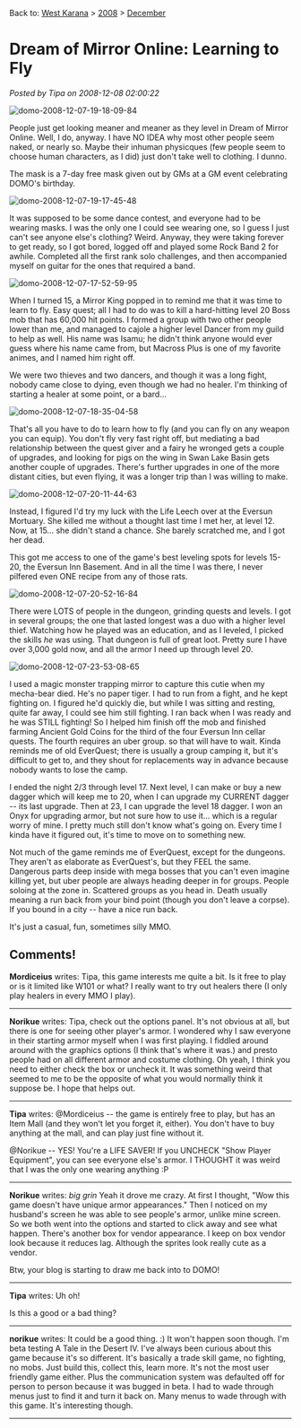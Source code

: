 Back to: [West Karana](/posts/westkarana.md) > [2008](/posts/2008/westkarana.md) > [December](./westkarana.md)
# Dream of Mirror Online: Learning to Fly

*Posted by Tipa on 2008-12-08 02:00:22*

![](../../../uploads/2008/12/domo-2008-12-07-19-18-09-84.jpg "domo-2008-12-07-19-18-09-84")

People just get looking meaner and meaner as they level in Dream of Mirror Online. Well, I do, anyway. I have NO IDEA why most other people seem naked, or nearly so. Maybe their inhuman physicques (few people seem to choose human characters, as I did) just don't take well to clothing. I dunno.

The mask is a 7-day free mask given out by GMs at a GM event celebrating DOMO's birthday.

![](../../../uploads/2008/12/domo-2008-12-07-19-17-45-48.jpg "domo-2008-12-07-19-17-45-48")

It was supposed to be some dance contest, and everyone had to be wearing masks. I was the only one I could see wearing one, so I guess I just can't see anyone else's clothing? Weird. Anyway, they were taking forever to get ready, so I got bored, logged off and played some Rock Band 2 for awhile. Completed all the first rank solo challenges, and then accompanied myself on guitar for the ones that required a band.

![](../../../uploads/2008/12/domo-2008-12-07-17-52-59-95.jpg "domo-2008-12-07-17-52-59-95")

When I turned 15, a Mirror King popped in to remind me that it was time to learn to fly. Easy quest; all I had to do was to kill a hard-hitting level 20 Boss mob that has 60,000 hit points. I formed a group with two other people lower than me, and managed to cajole a higher level Dancer from my guild to help as well. His name was Isamu; he didn't think anyone would ever guess where his name came from, but Macross Plus is one of my favorite animes, and I named him right off.

We were two thieves and two dancers, and though it was a long fight, nobody came close to dying, even though we had no healer. I'm thinking of starting a healer at some point, or a bard...

![](../../../uploads/2008/12/domo-2008-12-07-18-35-04-58.jpg "domo-2008-12-07-18-35-04-58")

That's all you have to do to learn how to fly (and you can fly on any weapon you can equip). You don't fly very fast right off, but mediating a bad relationship between the quest giver and a fairy he wronged gets a couple of upgrades, and looking for pigs on the wing in Swan Lake Basin gets another couple of upgrades. There's further upgrades in one of the more distant cities, but even flying, it was a longer trip than I was willing to make.

![](../../../uploads/2008/12/domo-2008-12-07-20-11-44-63.jpg "domo-2008-12-07-20-11-44-63")

Instead, I figured I'd try my luck with the Life Leech over at the Eversun Mortuary. She killed me without a thought last time I met her, at level 12. Now, at 15... she didn't stand a chance. She barely scratched me, and I got her dead.

This got me access to one of the game's best leveling spots for levels 15-20, the Eversun Inn Basement. And in all the time I was there, I never pilfered even ONE recipe from any of those rats.

![](../../../uploads/2008/12/domo-2008-12-07-20-52-16-84.jpg "domo-2008-12-07-20-52-16-84")

There were LOTS of people in the dungeon, grinding quests and levels. I got in several groups; the one that lasted longest was a duo with a higher level thief. Watching how he played was an education, and as I leveled, I picked the skills *he* was using. That dungeon is full of great loot. Pretty sure I have over 3,000 gold now, and all the armor I need up through level 20.

![](../../../uploads/2008/12/domo-2008-12-07-23-53-08-65.jpg "domo-2008-12-07-23-53-08-65")

I used a magic monster trapping mirror to capture this cutie when my mecha-bear died. He's no paper tiger. I had to run from a fight, and he kept fighting on. I figured he'd quickly die, but while I was sitting and resting, quite far away, I could see him still fighting. I ran back when I was ready and he was STILL fighting! So I helped him finish off the mob and finished farming Ancient Gold Coins for the third of the four Eversun Inn cellar quests. The fourth requires an uber group. so that will have to wait. Kinda reminds me of old EverQuest; there is usually a group camping it, but it's difficult to get to, and they shout for replacements way in advance because nobody wants to lose the camp.

I ended the night 2/3 through level 17. Next level, I can make or buy a new dagger which will keep me to 20, when I can upgrade my CURRENT dagger -- its last upgrade. Then at 23, I can upgrade the level 18 dagger. I won an Onyx for upgrading armor, but not sure how to use it... which is a regular worry of mine. I pretty much still don't know what's going on. Every time I kinda have it figured out, it's time to move on to something new.

Not much of the game reminds me of EverQuest, except for the dungeons. They aren't as elaborate as EverQuest's, but they FEEL the same. Dangerous parts deep inside with mega bosses that you can't even imagine killing yet, but uber people are always heading deeper in for groups. People soloing at the zone in. Scattered groups as you head in. Death usually meaning a run back from your bind point (though you don't leave a corpse). If you bound in a city -- have a nice run back.

It's just a casual, fun, sometimes silly MMO.

## Comments!

**Mordiceius** writes: Tipa, this game interests me quite a bit. Is it free to play or is it limited like W101 or what? I really want to try out healers there (I only play healers in every MMO I play).

---

**Norikue** writes: Tipa, check out the options panel. It's not obvious at all, but there is one for seeing other player's armor. I wondered why I saw everyone in their starting armor myself when I was first playing. I fiddled around around with the graphics options (I think that's where it was.) and presto people had on all different armor and costume clothing. Oh yeah, I think you need to either check the box or uncheck it. It was something weird that seemed to me to be the opposite of what you would normally think it suppose be. I hope that helps out.

---

**Tipa** writes: @Mordiceius -- the game is entirely free to play, but has an Item Mall (and they won't let you forget it, either). You don't have to buy anything at the mall, and can play just fine without it.

@Norikue -- YES! You're a LIFE SAVER! If you UNCHECK "Show Player Equipment", you can see everyone else's armor. I THOUGHT it was weird that I was the only one wearing anything :P

---

**Norikue** writes: *big grin* Yeah it drove me crazy. At first I thought, "Wow this game doesn't have unique armor appearances." Then I noticed on my husband's screen he was able to see people's armor, unlike mine screen. So we both went into the options and started to click away and see what happen. There's another box for vendor appearance. I keep on box vendor look because it reduces lag. Although the sprites look really cute as a vendor. 

Btw, your blog is starting to draw me back into to DOMO!

---

**Tipa** writes: Uh oh!

Is this a good or a bad thing?

---

**norikue** writes: It could be a good thing. :) It won't happen soon though. I'm beta testing A Tale in the Desert IV. I've always been curious about this game because it's so different. It's basically a trade skill game, no fighting, no mobs. Just build this, collect this, learn more. It's not the most user friendly game either. Plus the communication system was defaulted off for person to person because it was bugged in beta. I had to wade through menus just to find it and turn it back on. Many menus to wade through with this game. It's interesting though.

---

